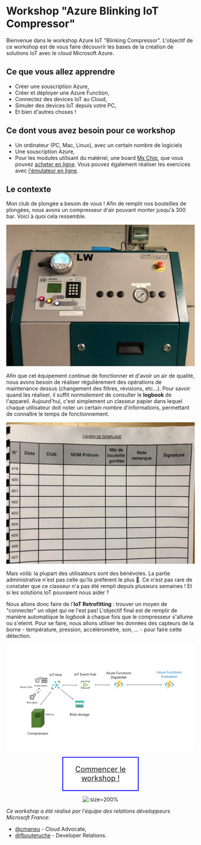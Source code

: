 # Workshop "Azure Blinking IoT Compressor"

Bienvenue dans le workshop Azure IoT "Blinking Compressor".
L'objectif de ce workshop est de vous faire découvrir les bases de la création
de solutions IoT avec le cloud Microsoft Azure.

## Ce que vous allez apprendre

- Créer une souscription Azure,
- Créer et déployer une Azure Function,
- Connectez des devices IoT au Cloud,
- Simuler des devices IoT depuis votre PC,
- Et bien d'autres choses !

## Ce dont vous avez besoin pour ce workshop

- Un ordinateur (PC, Mac, Linux), avec un certain nombre de logiciels
- Une souscription Azure,
- Pour les modules utilisant du matériel, une board [Mx Chip][mxchip], que vous pouvez [acheter en ligne][mxchip-buy]. Vous pouvez également réaliser les exercices avec [l'émulateur en ligne](https://azure-samples.github.io/iot-devkit-web-simulator/).

## Le contexte

Mon club de plongée a besoin de vous ! Afin de remplir nos bouteilles de plongées, nous avons un compresseur d'air
pouvant monter jusqu'à 300 bar. Voici à quoi cela ressemble.

![](img/compresseur-1.jpg)

Afin que cet équipement continue de fonctionner et d'avoir un air de qualité, nous avons besoin de réaliser 
régulièrement des opérations de maintenance dessus (changement des filtres, révisions, etc...). Pour savoir quand
les réaliser, il suffit _normalement_ de consulter le **logbook** de l'appareil. Aujourd'hui, c'est simplement un 
classeur papier dans lequel chaque utilisateur doit noter un certain nombre d'informations, permettant de connaître 
le temps de fonctionnement.

![](img/compresseur-3.jpg)

Mais voilà: la plupart des utilisateurs sont des bénévoles. La partie administrative n'est pas celle qu'ils préfèrent le
plus :angel:. Ce n'est pas rare de constater que ce classeur n'a pas été rempli depuis plusieurs semaines ! Et si les solutions IoT pouvaient nous aider ?

Nous allons donc faire de l'**IoT Retrofitting** : trouver un moyen de "connecter" un objet qui ne
l'est pas! L'objectif final est de remplir de manière automatique le _logbook_ à chaque fois
que le compresseur s'allume ou s'eteint. Pour se faire, nous allons utiliser les données des capteurs
de la borne - température, pression, accéléromètre, son, ... - pour faire cette détection.

![](img/schema-arch.png)


<div style="width: 200px; margin: auto; border:solid 2px blue; text-align: center; font-size: 140%; font-decoration: none !important; color: green !important; background-color: white;">

[Commencer le workshop !](01-prepare-environment/index.md)

</div>


<div style="text-align: center;">

![](/img/BIT_IoT.png ':size=200%')

</div>

_Ce workshop a été réalisé par l'équipe des relations développeurs Microsoft France:_ 
- [@cmaneu](https://twitter.com/cmaneu) - Cloud Advocate,
- [@fbouteruche](https://twitter.com/fbouteruche) - Developer Relations.




[mxchip]: https://aka.ms/iot-devkit?wt.mc_id=blinkingcompressor-github-chmaneu
[mxchip-buy]: https://aka.ms/iot-devkit-purchase?wt.mc_id=blinkingcompressor-github-chmaneu